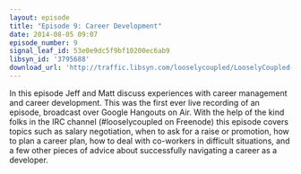 ```yaml
---
layout: episode
title: "Episode 9: Career Development"
date: 2014-08-05 09:07
episode_number: 9
signal_leaf_id: 53e0e9dc5f9bf10200ec6ab9
libsyn_id: '3795688'
download_url: 'http://traffic.libsyn.com/looselycoupled/LooselyCoupled-Episode9-CareerDevelopment.mp3'
---
```


In this episode Jeff and Matt discuss experiences with career management and career development. This was the first ever live recording of an episode, broadcast over Google Hangouts on Air. With the help of the kind folks in the IRC channel (#looselycoupled on Freenode) this episode covers topics such as salary negotiation, when to ask for a raise or promotion, how to plan a career plan, how to deal with co-workers in difficult situations, and a few other pieces of advice about successfully navigating a career as a developer.
